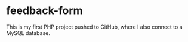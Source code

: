 # feedback-form
This is my first PHP project pushed to GitHub, where I also connect to a MySQL database.
